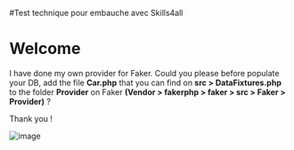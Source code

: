 #Test technique pour embauche avec Skills4all

# Welcome

I have done my own provider for Faker.
Could you please before populate your DB, add the file **Car.php** that you can find on **src > DataFixtures.php** to the folder **Provider** on Faker **(Vendor > fakerphp > faker > src > Faker > Provider)** ?

Thank you !

![image](https://user-images.githubusercontent.com/57752666/205306681-83dfc6e8-4a47-4bb4-958b-9acbd38fb938.png)

